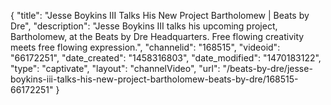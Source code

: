 {
    "title": "Jesse Boykins III Talks His New Project Bartholomew | Beats by Dre",
    "description": "Jesse Boykins III talks his upcoming project, Bartholomew, at the Beats by Dre Headquarters. Free flowing creativity meets free flowing expression.",
    "channelid": "168515",
    "videoid": "66172251",
    "date_created": "1458316803",
    "date_modified": "1470183122",
    "type": "captivate",
    "layout": "channelVideo",
    "url": "\/beats-by-dre\/jesse-boykins-iii-talks-his-new-project-bartholomew-beats-by-dre\/168515-66172251"
}